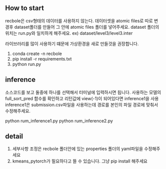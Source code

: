 ## How to start
recbole은 csv형태의 데이터를 사용하지 않는다. 
데이터셋을 atomic files로 따로 변경후 dataset폴더를 만들어 그 안에 atomic files 폴더를 넣어주세요.
dataset 폴더의 위치는 run.py와 일치하게 해주세요.
ex) dataset/level3/level3.inter

라이브러리를 많이 사용하기 떄문에 가상환경을 새로 만들것을 권장합니다.
1. conda create -n recbole
2. pip install -r requirements.txt
3. python run.py

## inference

소스코드를 보고 둘중에 하나를 선택해서 터미널에 입력하시면 됩니다.
사용하는 모델의 full_sort_pred 함수를 확인하고 리턴값에 view(-1)이 되어있다면 inference1을 사용
inference1은 submission.csv파일을 사용하는데 경로를 본인의 파일 경로에 맞춰서 수정해주세요.

python rum_inference1.py
python rum_inference2.py

## detail

1. 세부사항 조정은 recbole 폴더안에 있는 properties 폴더의 yaml파일을 수정해주세요
2. kmeans_pytorch가 필요하다고 뜰 수 있습니다. 그냥 pip install 해주세요